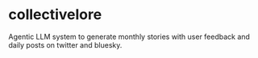 # collectivelore
Agentic LLM system to generate monthly stories with user feedback and daily posts on twitter and bluesky.

